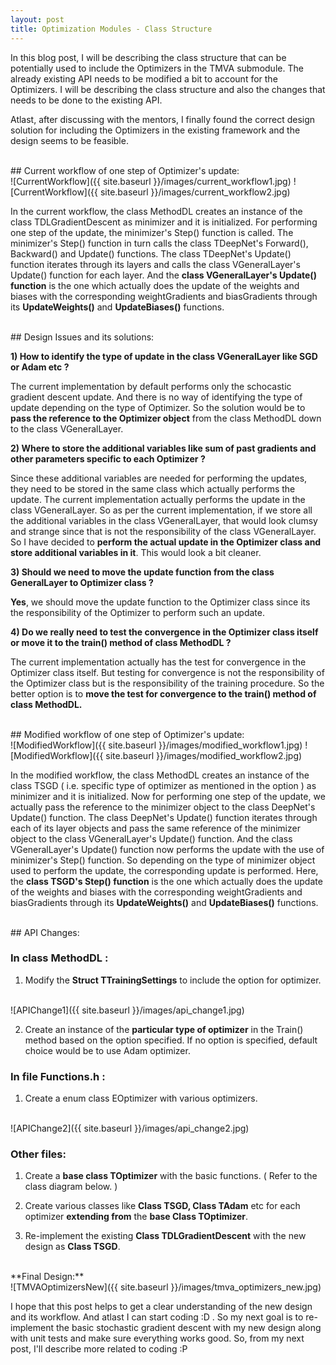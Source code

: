 ```yaml
---
layout: post
title: Optimization Modules - Class Structure
---
```


In this blog post, I will be describing the class structure that can be potentially used to include the Optimizers in the TMVA submodule. The already existing API needs to be modified a bit to account for the Optimizers. I will be describing the class structure and also the changes that needs to be done to the existing API.

Atlast, after discussing with the mentors, I finally found the correct design solution for including the Optimizers in the existing framework and the design seems to be feasible.

<br>
## Current workflow of one step of Optimizer's update:

<br>
![CurrentWorkflow]({{ site.baseurl }}/images/current_workflow1.jpg)
![CurrentWorkflow]({{ site.baseurl }}/images/current_workflow2.jpg)
<br>

In the current workflow, the class MethodDL creates an instance of the class TDLGradientDescent as minimizer and it is initialized. For performing one step of the update, the minimizer's Step() function is called. The minimizer's Step() function in turn calls the class TDeepNet's Forward(), Backward() and Update() functions. The class TDeepNet's Update() function iterates through its layers and calls the class VGeneralLayer's Update() function for each layer. And the **class VGeneralLayer's Update() function** is the one which actually does the update of the weights and biases with the corresponding weightGradients and biasGradients through  its **UpdateWeights()** and **UpdateBiases()** functions.

<br>
## Design Issues and its solutions:
<br>

**1) How to identify the type of update in the class VGeneralLayer like SGD or Adam etc ?**

The current implementation by default performs only the schocastic gradient descent update. And there is no way of identifying the type of update depending on the type of Optimizer. So the solution would be to **pass the reference to the Optimizer object** from the class MethodDL down to the class VGeneralLayer.

**2) Where to store the additional variables like sum of past gradients and other parameters specific to each Optimizer ?**

Since these additional variables are needed for performing the updates, they need to be stored in the same class which actually performs the update. The current implementation actually performs the update in the class VGeneralLayer. So as per the current implementation, if we store all the additional variables in the class VGeneralLayer, that would look clumsy and strange since that is not the responsibility of the class VGeneralLayer. So I have decided to **perform the actual update in the Optimizer class and store additional variables in it**. This would look a bit cleaner.

**3) Should we need to move the update function from the class GeneralLayer to Optimizer class ?**

**Yes**, we should move the update function to the Optimizer class since its the responsibility of the Optimizer to perform such an update.

**4) Do we really need to test the convergence in the Optimizer class itself or move it to the train() method of class MethodDL ?**

The current implementation actually has the test for convergence in the Optimizer class itself. But testing for convergence is not the responsibility of the Optimizer class but is the responsibility of the training procedure. So the better option is to **move the test for convergence to the train() method of class MethodDL.**

<br>
## Modified workflow of one step of Optimizer's update:

<br>
![ModifiedWorkflow]({{ site.baseurl }}/images/modified_workflow1.jpg)
![ModifiedWorkflow]({{ site.baseurl }}/images/modified_workflow2.jpg)
<br>

In the modified workflow, the class MethodDL creates an instance of the class TSGD ( i.e. specific type of optimizer as mentioned in the option ) as minimizer and it is initialized. Now for performing one step of the update, we actually pass the reference to the minimizer object to the class DeepNet's Update() function. The class DeepNet's Update() function iterates through each of its layer objects and pass the same reference of the minimizer object to the class VGeneralLayer's Update() function. And the class VGeneralLayer's Update() function now performs the update with the use of minimizer's Step() function. So depending on the type of minimizer object used to perform the update, the corresponding update is performed. Here, the **class TSGD's Step() function** is the one which actually does the update of the weights and biases with the corresponding weightGradients and biasGradients through  its **UpdateWeights()** and **UpdateBiases()** functions.

<br>
## API Changes:
<br>

### In class MethodDL :

1) Modify the **Struct TTrainingSettings** to include the option for optimizer.

<br>
![APIChange1]({{ site.baseurl }}/images/api_change1.jpg)
<br>

2) Create an instance of the **particular type of optimizer** in the Train() method based on the option specified. If no option is specified, default choice would be to use Adam optimizer.

### In file Functions.h :

1) Create a enum class EOptimizer with various optimizers.

<br>
![APIChange2]({{ site.baseurl }}/images/api_change2.jpg)
<br>

### Other files:

1) Create a **base class TOptimizer** with the basic functions. ( Refer to the class diagram below. )

2) Create various classes like **Class TSGD, Class TAdam** etc for each optimizer **extending from** the **base Class TOptimizer**.

3) Re-implement the existing **Class TDLGradientDescent** with the new design as **Class TSGD**.

<br>    
**Final Design:**
<br>
![TMVAOptimizersNew]({{ site.baseurl }}/images/tmva_optimizers_new.jpg)
<br>


I hope that this post helps to get a clear understanding of the new design and its workflow. And atlast I can start coding :D . So my next goal is to re-implement the basic stochastic gradient descent with my new design along with unit tests and make sure everything works good. So, from my next post, I'll describe more related to coding :P


 





